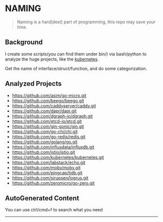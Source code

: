 NAMING
===================

> Naming is a hard[dest] part of programming, this repo may save your time.

## Background

I create some scripts(you can find them under bin/) via bash/python to analyze the huge projects, like the [kubernetes](https://github.com/kubernetes/kubernetes).

Get the name of interface/struct/function, and do some categorization.

## Analyzed Projects

- https://github.com/asim/go-micro.git
- https://github.com/beego/beego.git
- https://github.com/caddyserver/caddy.git
- https://github.com/dapr/dapr.git
- https://github.com/dgraph-io/dgraph.git
- https://github.com/etcd-io/etcd.git
- https://github.com/gin-gonic/gin.git
- https://github.com/go-chi/chi.git
- https://github.com/go-redis/redis.git
- https://github.com/golang/go.git
- https://github.com/influxdata/influxdb.git
- https://github.com/istio/istio.git
- https://github.com/kubernetes/kubernetes.git
- https://github.com/labstack/echo.git
- https://github.com/moby/moby.git
- https://github.com/pingcap/tidb.git
- https://github.com/sirupsen/logrus.git
- https://github.com/zeromicro/go-zero.git

## AutoGenerated Content

You can use ctrl/cmd+f to search what you need

------------------

